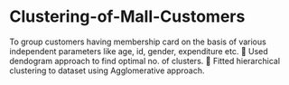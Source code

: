 # Clustering-of-Mall-Customers
To group customers having membership card on the basis of various independent parameters like age, id, gender, expenditure etc.  Used dendogram approach to find optimal no. of clusters.  Fitted hierarchical clustering to dataset using Agglomerative approach.
